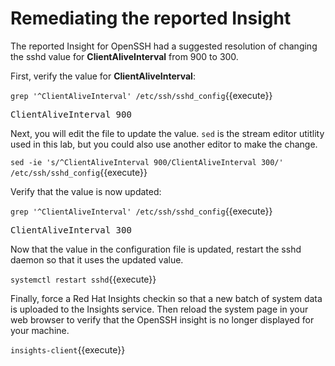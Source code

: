 # Remediating the reported Insight

The reported Insight for OpenSSH had a suggested resolution of 
changing the sshd value for __ClientAliveInterval__ from 900 to
300.

First, verify the value for __ClientAliveInterval__:

`grep '^ClientAliveInterval' /etc/ssh/sshd_config`{{execute}}

<pre class=file>
ClientAliveInterval 900
</pre>

Next, you will edit the file to update the value.  `sed` is the stream editor
utitlity used in this lab, but you could also use another editor to make the
change.

`sed -ie 's/^ClientAliveInterval 900/ClientAliveInterval 300/' /etc/ssh/sshd_config`{{execute}}

Verify that the value is now updated:

`grep '^ClientAliveInterval' /etc/ssh/sshd_config`{{execute}}

<pre class=file>
ClientAliveInterval 300
</pre>

Now that the value in the configuration file is updated, restart the
sshd daemon so that it uses the updated value.

`systemctl restart sshd`{{execute}}

Finally, force a Red Hat Insights checkin so that a new batch of system data
is uploaded to the Insights service.  Then reload the system page in your
web browser to verify that the OpenSSH insight is no longer displayed for
your machine.

`insights-client`{{execute}}
